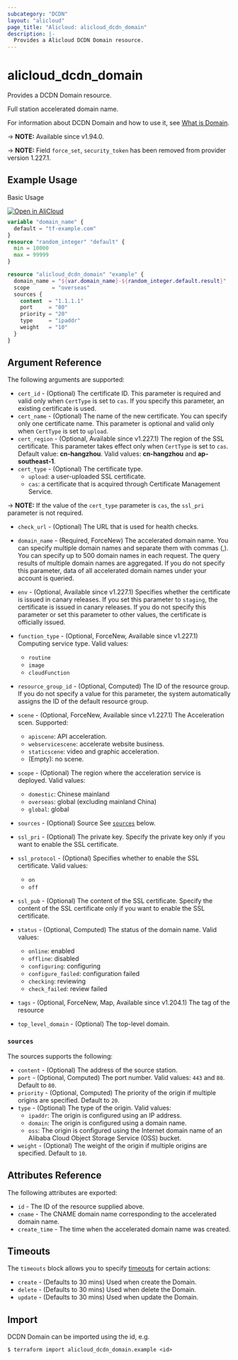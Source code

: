 ```yaml
---
subcategory: "DCDN"
layout: "alicloud"
page_title: "Alicloud: alicloud_dcdn_domain"
description: |-
  Provides a Alicloud DCDN Domain resource.
---
```


# alicloud_dcdn_domain

Provides a DCDN Domain resource.

Full station accelerated domain name.

For information about DCDN Domain and how to use it, see [What is Domain](https://www.alibabacloud.com/help/en/doc-detail/130628.htm).

-> **NOTE:** Available since v1.94.0.

-> **NOTE:** Field `force_set`, `security_token` has been removed from provider version 1.227.1.

## Example Usage

Basic Usage

<div style="display: block;margin-bottom: 40px;"><div class="oics-button" style="float: right;position: absolute;margin-bottom: 10px;">
  <a href="https://api.aliyun.com/terraform?resource=alicloud_dcdn_domain&exampleId=1f54f4d6-43ac-4cf3-0c9c-296f5bccc569023143f4&activeTab=example&spm=docs.r.dcdn_domain.0.1f54f4d643&intl_lang=EN_US" target="_blank">
    <img alt="Open in AliCloud" src="https://img.alicdn.com/imgextra/i1/O1CN01hjjqXv1uYUlY56FyX_!!6000000006049-55-tps-254-36.svg" style="max-height: 44px; max-width: 100%;">
  </a>
</div></div>

```terraform
variable "domain_name" {
  default = "tf-example.com"
}
resource "random_integer" "default" {
  min = 10000
  max = 99999
}

resource "alicloud_dcdn_domain" "example" {
  domain_name = "${var.domain_name}-${random_integer.default.result}"
  scope       = "overseas"
  sources {
    content  = "1.1.1.1"
    port     = "80"
    priority = "20"
    type     = "ipaddr"
    weight   = "10"
  }
}
```

## Argument Reference

The following arguments are supported:
* `cert_id` - (Optional) The certificate ID. This parameter is required and valid only when `CertType` is set to `cas`. If you specify this parameter, an existing certificate is used. 
* `cert_name` - (Optional) The name of the new certificate. You can specify only one certificate name. This parameter is optional and valid only when `CertType` is set to `upload`. 
* `cert_region` - (Optional, Available since v1.227.1) The region of the SSL certificate. This parameter takes effect only when `CertType` is set to `cas`. Default value: **cn-hangzhou**. Valid values: **cn-hangzhou** and **ap-southeast-1**. 
* `cert_type` - (Optional) The certificate type.
  * `upload`: a user-uploaded SSL certificate.
  * `cas`: a certificate that is acquired through Certificate Management Service.

-> **NOTE:**  If the value of the `cert_type` parameter is `cas`, the `ssl_pri` parameter is not required.

* `check_url` - (Optional) The URL that is used for health checks. 
* `domain_name` - (Required, ForceNew) The accelerated domain name. You can specify multiple domain names and separate them with commas (,). You can specify up to 500 domain names in each request. The query results of multiple domain names are aggregated. If you do not specify this parameter, data of all accelerated domain names under your account is queried. 
* `env` - (Optional, Available since v1.227.1) Specifies whether the certificate is issued in canary releases. If you set this parameter to `staging`, the certificate is issued in canary releases. If you do not specify this parameter or set this parameter to other values, the certificate is officially issued. 
* `function_type` - (Optional, ForceNew, Available since v1.227.1) Computing service type. Valid values:
  - `routine`
  - `image`
  - `cloudFunction`

* `resource_group_id` - (Optional, Computed) The ID of the resource group. If you do not specify a value for this parameter, the system automatically assigns the ID of the default resource group. 
* `scene` - (Optional, ForceNew, Available since v1.227.1) The Acceleration scen. Supported:
  - `apiscene`: API acceleration.
  - `webservicescene`: accelerate website business.
  - `staticscene`: video and graphic acceleration.
  - (Empty): no scene.
* `scope` - (Optional) The region where the acceleration service is deployed. Valid values:
  - `domestic`: Chinese mainland
  - `overseas`: global (excluding mainland China)
  - `global`: global

* `sources` - (Optional) Source  See [`sources`](#sources) below.
* `ssl_pri` - (Optional) The private key. Specify the private key only if you want to enable the SSL certificate. 
* `ssl_protocol` - (Optional) Specifies whether to enable the SSL certificate. Valid values:
  - `on`
  - `off`

* `ssl_pub` - (Optional) The content of the SSL certificate. Specify the content of the SSL certificate only if you want to enable the SSL certificate. 
* `status` - (Optional, Computed) The status of the domain name. Valid values:
  - `online`: enabled
  - `offline`: disabled
  - `configuring`: configuring
  - `configure_failed`: configuration failed
  - `checking`: reviewing
  - `check_failed`: review failed

* `tags` - (Optional, ForceNew, Map, Available since v1.204.1) The tag of the resource
* `top_level_domain` - (Optional) The top-level domain. 

### `sources`

The sources supports the following:
* `content` - (Optional) The address of the source station.
* `port` - (Optional, Computed) The port number. Valid values: `443` and `80`. Default to `80`.
* `priority` - (Optional, Computed) The priority of the origin if multiple origins are specified. Default to `20`.
* `type` - (Optional) The type of the origin. Valid values:
  - `ipaddr`: The origin is configured using an IP address.
  - `domain`: The origin is configured using a domain name.
  - `oss`: The origin is configured using the Internet domain name of an Alibaba Cloud Object Storage Service (OSS) bucket.
* `weight` - (Optional) The weight of the origin if multiple origins are specified. Default to `10`.

## Attributes Reference

The following attributes are exported:
* `id` - The ID of the resource supplied above.
* `cname` - The CNAME domain name corresponding to the accelerated domain name.
* `create_time` - The time when the accelerated domain name was created.

## Timeouts

The `timeouts` block allows you to specify [timeouts](https://www.terraform.io/docs/configuration-0-11/resources.html#timeouts) for certain actions:
* `create` - (Defaults to 30 mins) Used when create the Domain.
* `delete` - (Defaults to 30 mins) Used when delete the Domain.
* `update` - (Defaults to 30 mins) Used when update the Domain.

## Import

DCDN Domain can be imported using the id, e.g.

```shell
$ terraform import alicloud_dcdn_domain.example <id>
```